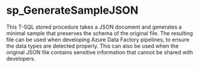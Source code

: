 # sp_GenerateSampleJSON
This T-SQL stored procedure takes a JSON document and generates a minimal sample that preserves the schema of the original file. The resulting file can be used when developing Azure Data Factory pipelines, to ensure the data types are detected properly. This can also be used when the original JSON file contains sensitive information that cannot be shared with developers.
